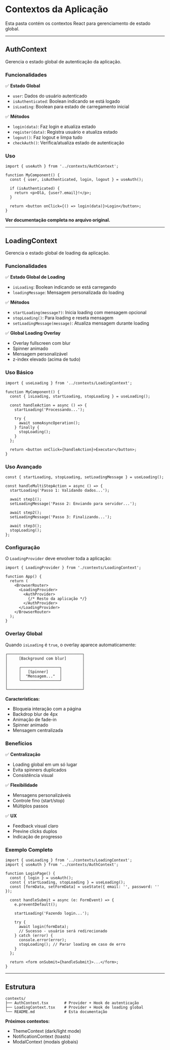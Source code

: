 # Contextos da Aplicação

Esta pasta contém os contextos React para gerenciamento de estado global.

---

## AuthContext

Gerencia o estado global de autenticação da aplicação.

### Funcionalidades

✅ **Estado Global**
- `user`: Dados do usuário autenticado
- `isAuthenticated`: Boolean indicando se está logado
- `isLoading`: Boolean para estado de carregamento inicial

✅ **Métodos**
- `login(data)`: Faz login e atualiza estado
- `register(data)`: Registra usuário e atualiza estado
- `logout()`: Faz logout e limpa tudo
- `checkAuth()`: Verifica/atualiza estado de autenticação

### Uso

```tsx
import { useAuth } from '../contexts/AuthContext';

function MyComponent() {
  const { user, isAuthenticated, login, logout } = useAuth();

  if (isAuthenticated) {
    return <p>Olá, {user?.email}!</p>;
  }

  return <button onClick={() => login(data)}>Login</button>;
}
```

**Ver documentação completa no arquivo original.**

---

## LoadingContext

Gerencia o estado global de loading da aplicação.

### Funcionalidades

✅ **Estado Global de Loading**
- `isLoading`: Boolean indicando se está carregando
- `loadingMessage`: Mensagem personalizada do loading

✅ **Métodos**
- `startLoading(message?)`: Inicia loading com mensagem opcional
- `stopLoading()`: Para loading e reseta mensagem
- `setLoadingMessage(message)`: Atualiza mensagem durante loading

✅ **Global Loading Overlay**
- Overlay fullscreen com blur
- Spinner animado
- Mensagem personalizável
- z-index elevado (acima de tudo)

### Uso Básico

```tsx
import { useLoading } from '../contexts/LoadingContext';

function MyComponent() {
  const { isLoading, startLoading, stopLoading } = useLoading();

  const handleAction = async () => {
    startLoading('Processando...');
    
    try {
      await someAsyncOperation();
    } finally {
      stopLoading();
    }
  };

  return <button onClick={handleAction}>Executar</button>;
}
```

### Uso Avançado

```tsx
const { startLoading, stopLoading, setLoadingMessage } = useLoading();

const handleMultiStepAction = async () => {
  startLoading('Passo 1: Validando dados...');
  
  await step1();
  setLoadingMessage('Passo 2: Enviando para servidor...');
  
  await step2();
  setLoadingMessage('Passo 3: Finalizando...');
  
  await step3();
  stopLoading();
};
```

### Configuração

O `LoadingProvider` deve envolver toda a aplicação:

```tsx
import { LoadingProvider } from './contexts/LoadingContext';

function App() {
  return (
    <BrowserRouter>
      <LoadingProvider>
        <AuthProvider>
          {/* Resto da aplicação */}
        </AuthProvider>
      </LoadingProvider>
    </BrowserRouter>
  );
}
```

### Overlay Global

Quando `isLoading` é `true`, o overlay aparece automaticamente:

```
┌─────────────────────────────────┐
│     [Background com blur]       │
│                                 │
│     ┌─────────────────┐         │
│     │   [Spinner]     │         │
│     │  "Mensagem..."  │         │
│     └─────────────────┘         │
│                                 │
└─────────────────────────────────┘
```

**Características:**
- Bloqueia interação com a página
- Backdrop blur de 4px
- Animação de fade-in
- Spinner animado
- Mensagem centralizada

### Benefícios

✅ **Centralização**
- Loading global em um só lugar
- Evita spinners duplicados
- Consistência visual

✅ **Flexibilidade**
- Mensagens personalizáveis
- Controle fino (start/stop)
- Múltiplos passos

✅ **UX**
- Feedback visual claro
- Previne clicks duplos
- Indicação de progresso

### Exemplo Completo

```tsx
import { useLoading } from '../contexts/LoadingContext';
import { useAuth } from '../contexts/AuthContext';

function LoginPage() {
  const { login } = useAuth();
  const { startLoading, stopLoading } = useLoading();
  const [formData, setFormData] = useState({ email: '', password: '' });

  const handleSubmit = async (e: FormEvent) => {
    e.preventDefault();
    
    startLoading('Fazendo login...');
    
    try {
      await login(formData);
      // Sucesso - usuário será redirecionado
    } catch (error) {
      console.error(error);
      stopLoading(); // Parar loading em caso de erro
    }
  };

  return <form onSubmit={handleSubmit}>...</form>;
}
```

---

## Estrutura

```
contexts/
├── AuthContext.tsx       # Provider + Hook de autenticação
├── LoadingContext.tsx    # Provider + Hook de loading global
└── README.md             # Esta documentação
```

**Próximos contextos:**
- ThemeContext (dark/light mode)
- NotificationContext (toasts)
- ModalContext (modais globais)
